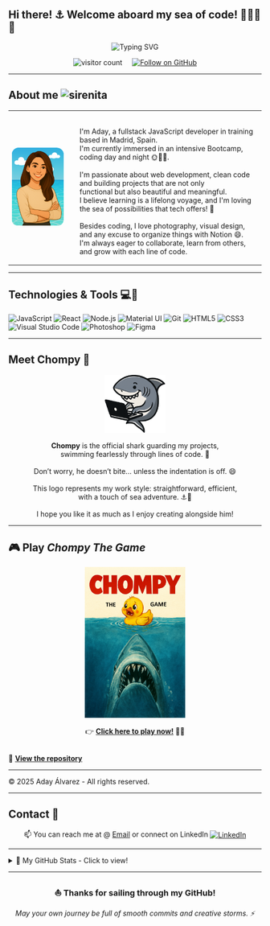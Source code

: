 ## Hi there! ⚓ Welcome aboard my sea of code! 👩🏻‍💻🦈</h2>

<p align="center">
  <img src="https://readme-typing-svg.demolab.com?font=Fira+Code&duration=3000&pause=1000&color=247EA6&width=600&height=60&lines=%F0%9F%A4%BFDive%2C+%F0%9F%92%A1get+inspired+%2C+and+%F0%9F%8E%A8create!;%F0%9F%8C%8A+Every+project%E2%80%99s+a+drop+in+my+learning+ocean%F0%9F%A6%88;%F0%9F%92%99+Thanks+for+swimming+into+my+projects!+%F0%9F%A4%97" alt="Typing SVG" />
</p>



<p align="center">
  <img src="https://komarev.com/ghpvc/?username=Aday25&color=2788B3" alt="visitor count" />
  &nbsp;&nbsp;&nbsp;
  <a href="https://github.com/Aday25" target="_blank">
    <img src="https://img.shields.io/github/followers/Aday25?label=Follow&style=social" alt="Follow on GitHub" />
  </a>
</p>

---

## About me <img width="30" height="30" alt="sirenita" src="https://github.com/user-attachments/assets/87da7677-5a51-4512-acb3-4a1808539038" /></h2>

<div align="center">
  <table>
    <tr>
      <td>
        <img src="avatar.png" alt="avatar" style="border-radius: 10px; max-width: 100%; height: auto; width: 220px;" />
      </td>
      <td style="padding-left: 25px; text-align: left; vertical-align: top;">
        <p>
          <br>I'm Aday, a fullstack JavaScript developer in training based in Madrid, Spain.<br>
          I'm currently immersed in an intensive Bootcamp, coding day and night 🌞​🌙✨.<br><br>
          I'm passionate about web development, clean code and building projects that are not only <br>functional but also beautiful and meaningful.<br>
          I believe learning is a lifelong voyage, and I'm loving the sea of possibilities that tech offers! 🌊<br><br>
          Besides coding, I love photography, visual design, and any excuse to organize things with Notion 😄.<br>
          I'm always eager to collaborate, learn from others, and grow with each line of code.
        </p>
      </td>
    </tr>
  </table>
</div>

---

## Technologies & Tools 💻​🔧

<p>
  <img src="https://img.shields.io/badge/JavaScript-F7DF1E?style=for-the-badge&logo=javascript&logoColor=black" alt="JavaScript" />
  <img src="https://img.shields.io/badge/React-61DAFB?style=for-the-badge&logo=react&logoColor=black" alt="React" />
  <img src="https://img.shields.io/badge/Node.js-339933?style=for-the-badge&logo=node.js&logoColor=white" alt="Node.js" />
  <img src="https://img.shields.io/badge/Material--UI-007FFF?style=for-the-badge&logo=mui&logoColor=white" alt="Material UI" />
  <img src="https://img.shields.io/badge/Git-F05032?style=for-the-badge&logo=git&logoColor=white" alt="Git" />
  <img src="https://img.shields.io/badge/HTML5-E34F26?style=for-the-badge&logo=html5&logoColor=white" alt="HTML5" />
  <img src="https://img.shields.io/badge/CSS3-1572B6?style=for-the-badge&logo=css3&logoColor=white" alt="CSS3" />
  <img src="https://img.shields.io/badge/VSCode-007ACC?style=for-the-badge&logo=visualstudiocode&logoColor=white" alt="Visual Studio Code" />
  <img src="https://img.shields.io/badge/Photoshop-31A8FF?style=for-the-badge&logo=adobephotoshop&logoColor=white" alt="Photoshop" />
  <img src="https://img.shields.io/badge/Figma-F24E1E?style=for-the-badge&logo=figma&logoColor=white" alt="Figma" />
</p>

---

## Meet Chompy 🦈

<p align="center">
  <img src="logo.png" alt="Chompy logo" width="120">
</p>

<p align="center">
  <strong>Chompy</strong> is the official shark guarding my projects,<br>
  swimming fearlessly through lines of code. 🦈<br><br>
  Don’t worry, he doesn’t bite... unless the indentation is off. 😄<br><br>
  This logo represents my work style: straightforward, efficient,<br>
  with a touch of sea adventure. ⚓🐚<br><br>
  I hope you like it as much as I enjoy creating alongside him!
</p>

---

## 🎮 Play *Chompy The Game*  

<p align="center">
  <a href="https://oop-game-three.vercel.app/index.html" target="_blank">
    <img src="cover.png" alt="Chompy The Game preview" width="200">
  </a>
</p>

<p align="center">
  👉 <a href="[https://oop-game-three.vercel.app/index.html](https://chompy-the-game.vercel.app/)" target="_blank"><strong>Click here to play now!</strong></a> 🐣🦈  
</p>
<br>
  📂 <a href="https://github.com/Aday25/oop-game-three" target="_blank"><strong>View the repository</strong></a>  
</p>

---

© 2025 Aday Álvarez - All rights reserved.

---

## Contact 📨

<p align="center">
  📫 You can reach me at @ 
  <a href="mailto:aday.it25@gmail.com">Email</a>  
  or connect on  LinkedIn
  <a href="https://www.linkedin.com/in/adayasc/" target="_blank" rel="noopener noreferrer">
    <img src="https://cdn.jsdelivr.net/gh/devicons/devicon/icons/linkedin/linkedin-original.svg" width="25" alt="LinkedIn" style="vertical-align:middle;" />
  </a>
</p>

---

<details>
  <summary>🚀 My GitHub Stats - Click to view!</summary>

---
<br/>

![Aday25's GitHub stats](https://github-readme-stats.vercel.app/api?username=Aday25&show_icons=true&bg_color=0d1117&title_color=247EA6&text_color=8ab4f8&icon_color=247EA6)

<br/>

![Top Languages](https://github-readme-stats.vercel.app/api/top-langs/?username=Aday25&layout=compact&bg_color=0d1117&title_color=247EA6&text_color=8ab4f8&icon_color=247EA6)

</details>

---

<h3 align="center">⛵ Thanks for sailing through my GitHub!</h3>
<p align="center"><i>May your own journey be full of smooth commits and creative storms. ⚡​</i></p>
